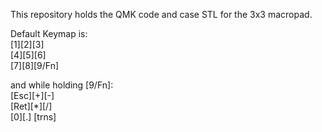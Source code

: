 This repository holds the QMK code and case STL for the 3x3 macropad.

Default Keymap is:\
[1][2][3]\
[4][5][6]\
[7][8][9/Fn]

and while holding [9/Fn]:\
[Esc][+][-]\
[Ret][*][/]\
[0][.] [trns]
